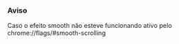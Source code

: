<h3>Aviso</h3>

Caso o efeito smooth não esteve funcionando ativo pelo chrome://flags/#smooth-scrolling
